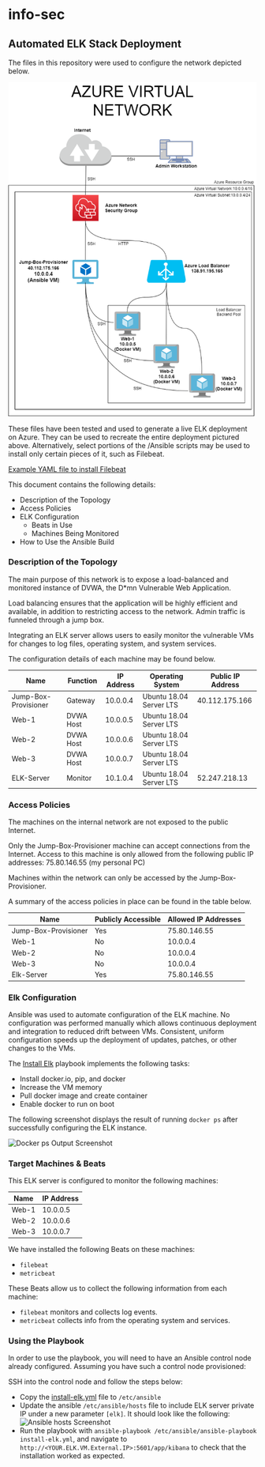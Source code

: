 # info-sec
## Automated ELK Stack Deployment

The files in this repository were used to configure the network depicted below.

![Azure Virtual Network Diagram](Diagrams/azure-vnet-diagram.png)

These files have been tested and used to generate a live ELK deployment on Azure. They can be used to recreate the entire deployment pictured above. Alternatively, select portions of the /Ansible scripts may be used to install only certain pieces of it, such as Filebeat.

[Example YAML file to install Filebeat](Ansible/install-filebeat.yml)

This document contains the following details:
- Description of the Topology
- Access Policies
- ELK Configuration
  - Beats in Use
  - Machines Being Monitored
- How to Use the Ansible Build

### Description of the Topology

The main purpose of this network is to expose a load-balanced and monitored instance of DVWA, the D*mn Vulnerable Web Application.

Load balancing ensures that the application will be highly efficient and available, in addition to restricting access to the network. Admin traffic is funneled through a jump box. 

Integrating an ELK server allows users to easily monitor the vulnerable VMs for changes to log files, operating system, and system services.

The configuration details of each machine may be found below.

| Name                 | Function  | IP Address | Operating System        | Public IP Address |
|----------------------|-----------|------------|-------------------------|-------------------|
| Jump-Box-Provisioner | Gateway   | 10.0.0.4   | Ubuntu 18.04 Server LTS | 40.112.175.166    |
| Web-1                | DVWA Host | 10.0.0.5   | Ubuntu 18.04 Server LTS |                   |
| Web-2                | DVWA Host | 10.0.0.6   | Ubuntu 18.04 Server LTS |                   |
| Web-3                | DVWA Host | 10.0.0.7   | Ubuntu 18.04 Server LTS |                   |
| ELK-Server           | Monitor   | 10.1.0.4   | Ubuntu 18.04 Server LTS | 52.247.218.13     |

### Access Policies

The machines on the internal network are not exposed to the public Internet. 

Only the Jump-Box-Provisioner machine can accept connections from the Internet. Access to this machine is only allowed from the following public IP addresses:
75.80.146.55 (my personal PC)

Machines within the network can only be accessed by the Jump-Box-Provisioner.

A summary of the access policies in place can be found in the table below.

| Name                 | Publicly Accessible | Allowed IP Addresses |
|----------------------|---------------------|----------------------|
| Jump-Box-Provisioner | Yes                 | 75.80.146.55         |
| Web-1                | No                  | 10.0.0.4             |
| Web-2                | No                  | 10.0.0.4             |
| Web-3                | No                  | 10.0.0.4             |
| Elk-Server           | Yes                 | 75.80.146.55         |

### Elk Configuration

Ansible was used to automate configuration of the ELK machine. No configuration was performed manually which allows continuous deployment and integration to reduced drift between VMs. Consistent, uniform configuration speeds up the deployment of updates, patches, or other changes to the VMs.

The [Install Elk](Ansible/install-elk.yml) playbook implements the following tasks:
- Install docker.io, pip, and docker
- Increase the VM memory
- Pull docker image and create container
- Enable docker to run on boot

The following screenshot displays the result of running `docker ps` after successfully configuring the ELK instance.

![Docker ps Output Screenshot](Images/docker_ps_output.png)

### Target Machines & Beats
This ELK server is configured to monitor the following machines:

| Name  | IP Address |
|-------|------------|
| Web-1 | 10.0.0.5   |
| Web-2 | 10.0.0.6   |
| Web-3 | 10.0.0.7   |

We have installed the following Beats on these machines:
- `filebeat`
- `metricbeat`

These Beats allow us to collect the following information from each machine:
- `filebeat` monitors and collects log events. 
- `metricbeat` collects info from the operating system and services.

### Using the Playbook
In order to use the playbook, you will need to have an Ansible control node already configured. Assuming you have such a control node provisioned: 

SSH into the control node and follow the steps below:
- Copy the [install-elk.yml](Ansible/install-elk.yml) file to `/etc/ansible`
- Update the ansible `/etc/ansible/hosts` file to include ELK server private IP under a new parameter `[elk]`. It should look like the following:
![Ansible hosts Screenshot](Images/docker_ps_output.png)
- Run the playbook with `ansible-playbook /etc/ansible/ansible-playbook install-elk.yml`, and navigate to `http://<YOUR.ELK.VM.External.IP>:5601/app/kibana` to check that the installation worked as expected.
